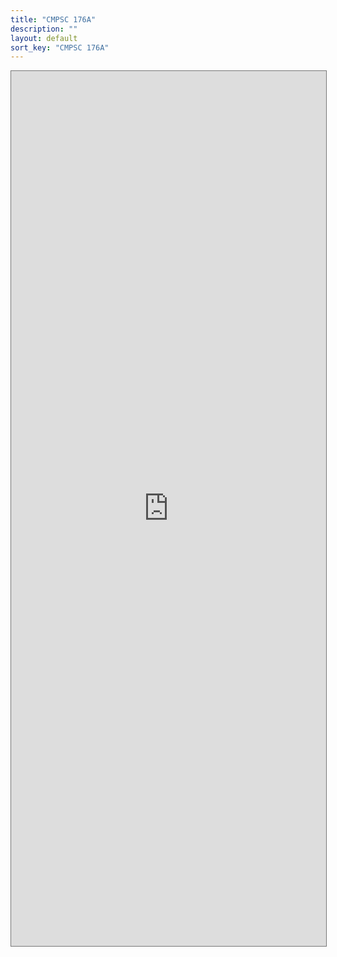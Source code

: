 ```yaml
---
title: "CMPSC 176A"
description: ""
layout: default
sort_key: "CMPSC 176A"
---
```


<style>
     iframe { width: 100%; height: 1400px; }
</style>

<iframe src="https://calendar.google.com/calendar/embed?height=600&wkst=1&ctz=America%2FLos_Angeles&showPrint=0&src=Y19jOWMyNTRlNTViZWJmY2I0NmQxMTA0NTliNjYwZTY1Y2Y1NGNkMGQwMTI5YTYzNTAyODllMWQ4ODEzY2Q5Y2EwQGdyb3VwLmNhbGVuZGFyLmdvb2dsZS5jb20&color=%233f51b5" style="border:solid 1px #777" width="800" height="600" frameborder="0" scrolling="no"></iframe>
